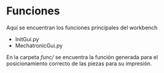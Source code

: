 # Funciones
Aquí se encuentran los funciones principales del workbench

* InitGui.py
* MechatronicGui.py

En la carpeta *func/* se encuentra la función generada para el posicionamiento correcto de las piezas para su impresión.  